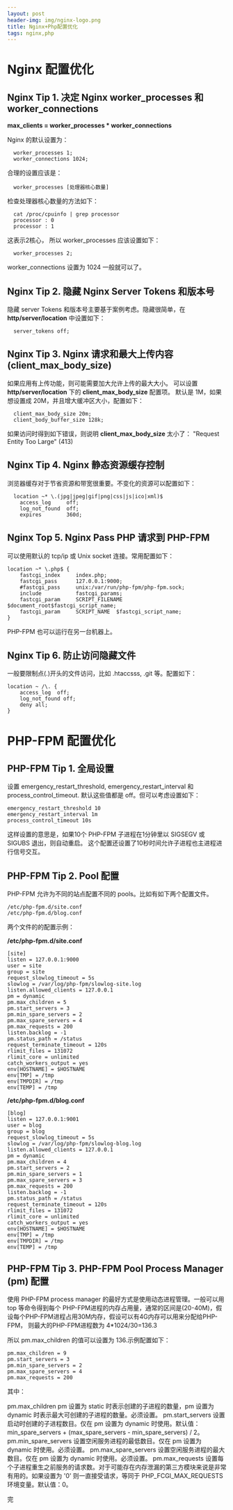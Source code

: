 ```yaml
---
layout: post
header-img: img/nginx-logo.png
title: Nginx+Php配置优化 
tags: nginx,php
---
```


# Nginx 配置优化

## Nginx Tip 1. 决定 Nginx worker_processes 和 worker_connections

**max_clients = worker_processes * worker_connections**

Nginx 的默认设置为：

```
  worker_processes 1;
  worker_connections 1024;
```

合理的设置应该是：

```
  worker_processes [处理器核心数量]
```

检查处理器核心数量的方法如下：

```
  cat /proc/cpuinfo | grep processor
  processor : 0
  processor : 1
```

这表示2核心， 所以  worker_processes 应该设置如下：

```
  worker_processes 2;
```

worker_connections 设置为 1024 一般就可以了。

## Nginx Tip 2. 隐藏 Nginx Server Tokens 和版本号

隐藏 server Tokens 和版本号主要基于案例考虑。隐藏很简单，在 **http/server/location** 中设置如下：

```
  server_tokens off;
```

## Nginx Tip 3. Nginx 请求和最大上传内容(client_max_body_size)

如果应用有上传功能，则可能需要加大允许上传的最大大小。 可以设置 **http/server/location** 下的 **client_max_body_size** 配置项。
默认是 1M，如果想设置成 20M，并且增大缓冲区大小，配置如下：

```
  client_max_body_size 20m;
  client_body_buffer_size 128k;
```

如果访问时得到如下错误，则说明 **client_max_body_size** 太小了：
"Request Entity Too Large" (413)

## Nginx Tip 4. Nginx 静态资源缓存控制

浏览器缓存对于节省资源和带宽很重要。不变化的资源可以配置如下：

```
  location ~* \.(jpg|jpeg|gif|png|css|js|ico|xml)$
    access_log     off;
    log_not_found  off;
    expires        360d;
```

## Nginx Top 5. Nginx Pass PHP 请求到 PHP-FPM

可以使用默认的 tcp/ip 或 Unix socket 连接。常用配置如下：

```
location ~* \.php$ {
    fastcgi_index     index.php;
    fastcgi_pass      127.0.0.1:9000;
    #fastcgi_pass     unix:/var/run/php-fpm/php-fpm.sock;
    include           fastcgi_params;
    fastcgi_param     SCRIPT_FILENAME  $document_root$fastcgi_script_name;
    fastcgi_param     SCRIPT_NAME  $fastcgi_script_name;
} 
```

PHP-FPM 也可以运行在另一台机器上。

## Nginx Tip 6. 防止访问隐藏文件

一般要限制点(.)开头的文件访问，比如 .htaccsss, .git 等。配置如下：

```
location ~ /\. {
    access_log  off;
    log_not_found off;
    deny all;
}
```

# PHP-FPM 配置优化

## PHP-FPM Tip 1. 全局设置

设置 emergency_restart_threshold, emergency_restart_interval 和 process_control_timeout.
默认这些值都是 off。但可以考虑设置如下：

```
emergency_restart_threshold 10
emergency_restart_interval 1m
process_control_timeout 10s
```

这样设置的意思是，如果10个 PHP-FPM 子进程在1分钟里以 SIGSEGV 或 SIGUBS 退出，则自动重启。
这个配置还设置了10秒时间允许子进程也主进程进行信号交互。

## PHP-FPM Tip 2. Pool 配置

PHP-FPM 允许为不同的站点配置不同的 pools。比如有如下两个配置文件。

```
/etc/php-fpm.d/site.conf
/etc/php-fpm.d/blog.conf
```

两个文件的的配置示例：

**/etc/php-fpm.d/site.conf**

```
[site]
listen = 127.0.0.1:9000
user = site
group = site
request_slowlog_timeout = 5s
slowlog = /var/log/php-fpm/slowlog-site.log
listen.allowed_clients = 127.0.0.1
pm = dynamic
pm.max_children = 5
pm.start_servers = 3
pm.min_spare_servers = 2
pm.max_spare_servers = 4
pm.max_requests = 200
listen.backlog = -1
pm.status_path = /status
request_terminate_timeout = 120s
rlimit_files = 131072
rlimit_core = unlimited
catch_workers_output = yes
env[HOSTNAME] = $HOSTNAME
env[TMP] = /tmp
env[TMPDIR] = /tmp
env[TEMP] = /tmp
```

**/etc/php-fpm.d/blog.conf**

```
[blog]
listen = 127.0.0.1:9001
user = blog
group = blog
request_slowlog_timeout = 5s
slowlog = /var/log/php-fpm/slowlog-blog.log
listen.allowed_clients = 127.0.0.1
pm = dynamic
pm.max_children = 4
pm.start_servers = 2
pm.min_spare_servers = 1
pm.max_spare_servers = 3
pm.max_requests = 200
listen.backlog = -1
pm.status_path = /status
request_terminate_timeout = 120s
rlimit_files = 131072
rlimit_core = unlimited
catch_workers_output = yes
env[HOSTNAME] = $HOSTNAME
env[TMP] = /tmp
env[TMPDIR] = /tmp
env[TEMP] = /tmp
```

## PHP-FPM Tip 3. PHP-FPM Pool Process Manager (pm) 配置

使用 PHP-FPM process manager 的最好方式是使用动态进程管理。一般可以用 top 等命令得到每个
PHP-FPM进程的内存占用量，通常的区间是(20-40M)，假设每个PHP-FPM进程占用30M内存，假设可以有4G内存可以用来分配给PHP-FPM，
则最大的PHP-FPM进程数为 4*1024/30=136.3

所以 pm.max_children  的值可以设置为 136.示例配置如下：

```
pm.max_children = 9
pm.start_servers = 3
pm.min_spare_servers = 2
pm.max_spare_servers = 4
pm.max_requests = 200
```

其中：

pm.max_children pm 设置为 static 时表示创建的子进程的数量，pm 设置为 dynamic 时表示最大可创建的子进程的数量。必须设置。
pm.start_servers 设置启动时创建的子进程数目。仅在 pm 设置为 dynamic 时使用。默认值：min_spare_servers + (max_spare_servers - min_spare_servers) / 2。
pm.min_spare_servers 设置空闲服务进程的最低数目。仅在 pm 设置为 dynamic 时使用。必须设置。
pm.max_spare_servers 设置空闲服务进程的最大数目。仅在 pm 设置为 dynamic 时使用。必须设置。
pm.max_requests 设置每个子进程重生之前服务的请求数。对于可能存在内存泄漏的第三方模块来说是非常有用的。如果设置为 '0' 则一直接受请求，等同于 PHP_FCGI_MAX_REQUESTS 环境变量。默认值：0。

完